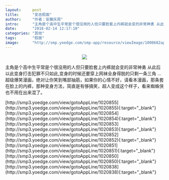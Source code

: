 ```yaml
---
layout:     post
title:      "变态假面"
author:     "作者：安藤庆周"
intro:      "主角是个高中生平常是个很没用的人但只要脸套上内裤就会变的非常神勇 从此后以此变身打击犯罪不只如此,变身的时候还要穿上网袜全身得脱的只剩一条三角 ... 超级爆笑漫画，绝对让你笑到嘴部抽筋，如果你的心情不好，请看本漫画，那条套在脸上的内裤，那种变身方法，简直是有够搞笑，超人变成这个样子，看来蜘蛛侠也不用在出来混了。"
date:       "2018-02-14 12:17:10"
categories: "其他"
tags:       "假面"
image:      "http://smp.yoedge.com/smp-app/resource/viewImage/1000682appline.png"
---
```

<div style="text-align: center">
<p><img src="http://smp.yoedge.com/smp-app/resource/viewImage/1000682appline.png"/></p>
</div>
<p class="post-meta">
<span>主角是个高中生平常是个很没用的人但只要脸套上内裤就会变的非常神勇 从此后以此变身打击犯罪不只如此,变身的时候还要穿上网袜全身得脱的只剩一条三角 ... 超级爆笑漫画，绝对让你笑到嘴部抽筋，如果你的心情不好，请看本漫画，那条套在脸上的内裤，那种变身方法，简直是有够搞笑，超人变成这个样子，看来蜘蛛侠也不用在出来混了。</span>
</p>
[http://smp3.yoedge.com/view/gotoAppLine/1020855](http://smp3.yoedge.com/view/gotoAppLine/1020855){:target="_blank"}
[http://smp3.yoedge.com/view/gotoAppLine/1020854](http://smp3.yoedge.com/view/gotoAppLine/1020854){:target="_blank"}
[http://smp3.yoedge.com/view/gotoAppLine/1020853](http://smp3.yoedge.com/view/gotoAppLine/1020853){:target="_blank"}
[http://smp3.yoedge.com/view/gotoAppLine/1020852](http://smp3.yoedge.com/view/gotoAppLine/1020852){:target="_blank"}
[http://smp3.yoedge.com/view/gotoAppLine/1020851](http://smp3.yoedge.com/view/gotoAppLine/1020851){:target="_blank"}
[http://smp3.yoedge.com/view/gotoAppLine/1020850](http://smp3.yoedge.com/view/gotoAppLine/1020850){:target="_blank"}
[http://smp3.yoedge.com/view/gotoAppLine/1020838](http://smp3.yoedge.com/view/gotoAppLine/1020838){:target="_blank"}


